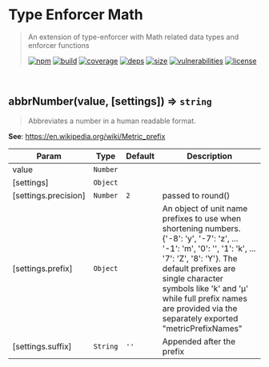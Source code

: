 # Type Enforcer Math

> An extension of type-enforcer with Math related data types and enforcer functions
>
> [![npm][npm]][npm-url]
[![build][build]][build-url]
[![coverage][coverage]][coverage-url]
[![deps][deps]][deps-url]
[![size][size]][size-url]
[![vulnerabilities][vulnerabilities]][vulnerabilities-url]
[![license][license]][license-url]


<br><a name="abbrNumber"></a>

## abbrNumber(value, [settings]) ⇒ <code>string</code>
> Abbreviates a number in a human readable format.

**See**: https://en.wikipedia.org/wiki/Metric_prefix  

| Param | Type | Default | Description |
| --- | --- | --- | --- |
| value | <code>Number</code> |  |  |
| [settings] | <code>Object</code> |  |  |
| [settings.precision] | <code>Number</code> | <code>2</code> | passed to round() |
| [settings.prefix] | <code>Object</code> |  | An object of unit name prefixes to use when shortening numbers. {'-8': 'y', '-7': 'z', ... '-1': 'm', '0': '', '1': 'k', ... '7': 'Z', '8': 'Y'}. The default prefixes are single character symbols like 'k' and 'μ' while full prefix names are provided via the separately exported "metricPrefixNames" |
| [settings.suffix] | <code>String</code> | <code>&#x27;&#x27;</code> | Appended after the prefix |


[npm]: https://img.shields.io/npm/v/type-enforcer-math.svg
[npm-url]: https://npmjs.com/package/type-enforcer-math
[build]: https://travis-ci.org/DarrenPaulWright/type-enforcer-math.svg?branch&#x3D;master
[build-url]: https://travis-ci.org/DarrenPaulWright/type-enforcer-math
[coverage]: https://coveralls.io/repos/github/DarrenPaulWright/type-enforcer-math/badge.svg?branch&#x3D;master
[coverage-url]: https://coveralls.io/github/DarrenPaulWright/type-enforcer-math?branch&#x3D;master
[deps]: https://david-dm.org/DarrenPaulWright/type-enforcer-math.svg
[deps-url]: https://david-dm.org/DarrenPaulWright/type-enforcer-math
[size]: https://packagephobia.now.sh/badge?p&#x3D;type-enforcer-math
[size-url]: https://packagephobia.now.sh/result?p&#x3D;type-enforcer-math
[vulnerabilities]: https://snyk.io/test/github/DarrenPaulWright/type-enforcer-math/badge.svg?targetFile&#x3D;package.json
[vulnerabilities-url]: https://snyk.io/test/github/DarrenPaulWright/type-enforcer-math?targetFile&#x3D;package.json
[license]: https://img.shields.io/github/license/DarrenPaulWright/type-enforcer-math.svg
[license-url]: https://npmjs.com/package/type-enforcer-math/LICENSE.md
